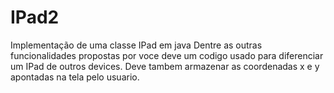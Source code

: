 IPad2
=====

Implementação de uma classe IPad em java
Dentre as outras funcionalidades propostas por voce deve um codigo usado para diferenciar um IPad de outros devices. Deve tambem armazenar as coordenadas x e y apontadas na tela pelo usuario.
